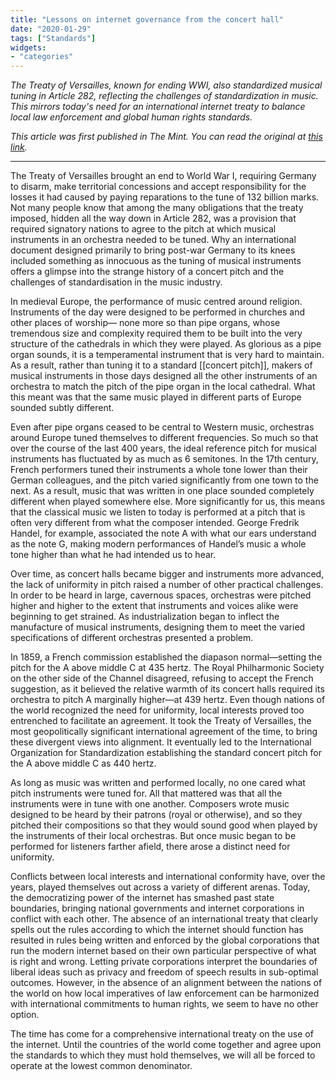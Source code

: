 ```yaml
---
title: "Lessons on internet governance from the concert hall"
date: "2020-01-29"
tags: ["Standards"]
widgets: 
- "categories"
---
```


*The Treaty of Versailles, known for ending WWI, also standardized musical tuning in Article 282, reflecting the challenges of standardization in music. This mirrors today's need for an international internet treaty to balance local law enforcement and global human rights standards.*
<!--more-->
*This article was first published in The Mint. You can read the original at [this link](https://www.livemint.com/opinion/columns/lessons-on-internet-governance-from-the-concert-hall-11580229305635.html).*

---

The Treaty of Versailles brought an end to World War I, requiring Germany to disarm, make territorial concessions and accept responsibility for the losses it had caused by paying reparations to the tune of 132 billion marks. Not many people know that among the many obligations that the treaty imposed, hidden all the way down in Article 282, was a provision that required signatory nations to agree to the pitch at which musical instruments in an orchestra needed to be tuned. Why an international document designed primarily to bring post-war Germany to its knees included something as innocuous as the tuning of musical instruments offers a glimpse into the strange history of a concert pitch and the challenges of standardisation in the music industry.

In medieval Europe, the performance of music centred around religion. Instruments of the day were designed to be performed in churches and other places of worship— none more so than pipe organs, whose tremendous size and complexity required them to be built into the very structure of the cathedrals in which they were played. As glorious as a pipe organ sounds, it is a temperamental instrument that is very hard to maintain. As a result, rather than tuning it to a standard [[concert pitch]], makers of musical instruments in those days designed all the other instruments of an orchestra to match the pitch of the pipe organ in the local cathedral. What this meant was that the same music played in different parts of Europe sounded subtly different.

Even after pipe organs ceased to be central to Western music, orchestras around Europe tuned themselves to different frequencies. So much so that over the course of the last 400 years, the ideal reference pitch for musical instruments has fluctuated by as much as 6 semitones. In the 17th century, French performers tuned their instruments a whole tone lower than their German colleagues, and the pitch varied significantly from one town to the next. As a result, music that was written in one place sounded completely different when played somewhere else. More significantly for us, this means that the classical music we listen to today is performed at a pitch that is often very different from what the composer intended. George Fredrik Handel, for example, associated the note A with what our ears understand as the note G, making modern performances of Handel’s music a whole tone higher than what he had intended us to hear.

Over time, as concert halls became bigger and instruments more advanced, the lack of uniformity in pitch raised a number of other practical challenges. In order to be heard in large, cavernous spaces, orchestras were pitched higher and higher to the extent that instruments and voices alike were beginning to get strained. As industrialization began to inflect the manufacture of musical instruments, designing them to meet the varied specifications of different orchestras presented a problem.

In 1859, a French commission established the diapason normal—setting the pitch for the A above middle C at 435 hertz. The Royal Philharmonic Society on the other side of the Channel disagreed, refusing to accept the French suggestion, as it believed the relative warmth of its concert halls required its orchestra to pitch A marginally higher—at 439 hertz. Even though nations of the world recognized the need for uniformity, local interests proved too entrenched to facilitate an agreement. It took the Treaty of Versailles, the most geopolitically significant international agreement of the time, to bring these divergent views into alignment. It eventually led to the International Organization for Standardization establishing the standard concert pitch for the A above middle C as 440 hertz.

As long as music was written and performed locally, no one cared what pitch instruments were tuned for. All that mattered was that all the instruments were in tune with one another. Composers wrote music designed to be heard by their patrons (royal or otherwise), and so they pitched their compositions so that they would sound good when played by the instruments of their local orchestras. But once music began to be performed for listeners farther afield, there arose a distinct need for uniformity.

Conflicts between local interests and international conformity have, over the years, played themselves out across a variety of different arenas. Today, the democratizing power of the internet has smashed past state boundaries, bringing national governments and internet corporations in conflict with each other. The absence of an international treaty that clearly spells out the rules according to which the internet should function has resulted in rules being written and enforced by the global corporations that run the modern internet based on their own particular perspective of what is right and wrong. Letting private corporations interpret the boundaries of liberal ideas such as privacy and freedom of speech results in sub-optimal outcomes. However, in the absence of an alignment between the nations of the world on how local imperatives of law enforcement can be harmonized with international commitments to human rights, we seem to have no other option.

The time has come for a comprehensive international treaty on the use of the internet. Until the countries of the world come together and agree upon the standards to which they must hold themselves, we will all be forced to operate at the lowest common denominator.

